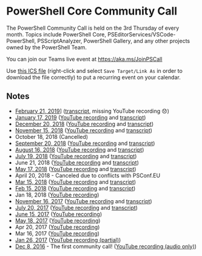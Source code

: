 # PowerShell Core Community Call

The PowerShell Community Call is held on the 3rd Thursday of every month.
Topics include PowerShell Core, PSEditorServices/VSCode-PowerShell, PSScriptAnalyzer,
PowerShell Gallery, and any other projects owned by the PowerShell Team.

You can join our Teams live event at https://aka.ms/JoinPSCall

Use [this ICS file](https://raw.githubusercontent.com/PowerShell/PowerShell-RFC/master/CommunityCall/PSTeamsCall.ics) (right-click and select
`Save Target/Link As` in order to download the file correctly) to put a
recurring event on your calendar.

## Notes

* [February 21, 2019](./20190221_Notes.md)] ([transcript](20190221_ChatTranscript.txt), missing YouTube recording 😞)
* [January 17, 2019](./20190117_Notes.md) ([YouTube recording](https://youtu.be/GkA3d1_DnfY) and [transcript](20190117_ChatTranscript.txt))
* [December 20, 2018](./20181220_Notes.md) ([YouTube recording](https://youtu.be/PNeyaqJcG7o) and [transcript](20181220_ChatTranscript.txt))
* [November 15, 2018](./20181115_Notes.md) ([YouTube recording](https://youtu.be/tXNApuN7t98) and [transcript](./20181115_ChatTranscript.txt))
* October 18, 2018 (Cancelled)
* [September 20, 2018](./20180920_Notes.md) ([YouTube recording](https://youtu.be/9YraKKUQv74) and [transcript](20180920_ChatTranscript.txt))
* [August 16, 2018](./20180816_Notes.md) ([YouTube recording](https://youtu.be/eNIbm4h2guE) and [transcript](20180816_ChatTranscript.txt))
* [July 19, 2018](./20180719_Notes.md) ([YouTube recording](https://youtu.be/0eu--5muiLI) and [transcript](20180719_ChatTranscript.txt))
* June 21, 2018 ([YouTube recording](https://youtu.be/Wj5kksgNTTs) and [transcript](20180621_ChatTranscript.txt))
* [May 17, 2018](./20180517_Notes.md) ([YouTube recording](https://youtu.be/2ZWBuyZvTTg) and [transcript](20180517_ChatTranscript.txt))
* April 20, 2018 - Canceled due to conflicts with PSConf.EU
* [Mar 15, 2018](./20180315_Notes.md) ([YouTube recording](https://youtu.be/PqH2qho-HDE) and [transcript](20180315_ChatTranscript.txt))
* [Feb 15, 2018](./20180215_Notes.md) ([YouTube recording](https://youtu.be/fz8KxMoQDaM) and [transcript](20180215_ChatTranscript.txt))
* Jan 18, 2018 ([YouTube recording](https://youtu.be/SFz-fFue0dg))
* [November 16, 2017](./20171116_Notes.md) ([YouTube recording](https://youtu.be/EZ-UqdP_bxQ) and [transcript](./20171116_ChatTranscript.txt))
* [July 20, 2017](./20170720_Notes.md) ([YouTube recording](https://www.youtube.com/watch?v=DF2L5ezX7AE) and [transcript](./20170720_ChatTranscript.txt))
* [June 15, 2017](./20170615_ChatTranscript.txt) ([YouTube recording](https://www.youtube.com/watch?v=Iu_Q_3cUxTQ))
* [May 18, 2017](./20170518_ChatTranscript.txt) ([YouTube recording](https://www.youtube.com/watch?v=f8WXuFrVSKM))
* Apr 20, 2017 ([YouTube recording](https://www.youtube.com/watch?v=7NFct1AxFOU))
* Mar 16, 2017 ([YouTube recording](https://www.youtube.com/watch?v=tkBiVxd7l2I))
* [Jan 26, 2017](./20170126_ChatTranscript.txt) ([YouTube recording (partial)](https://www.youtube.com/watch?v=j7g5UbVFYqQ))
* [Dec 8, 2016](./20161208_Notes.md) - The first community call! ([YouTube recording (audio only)](https://www.youtube.com/watch?v=N_i0He9jauY))
